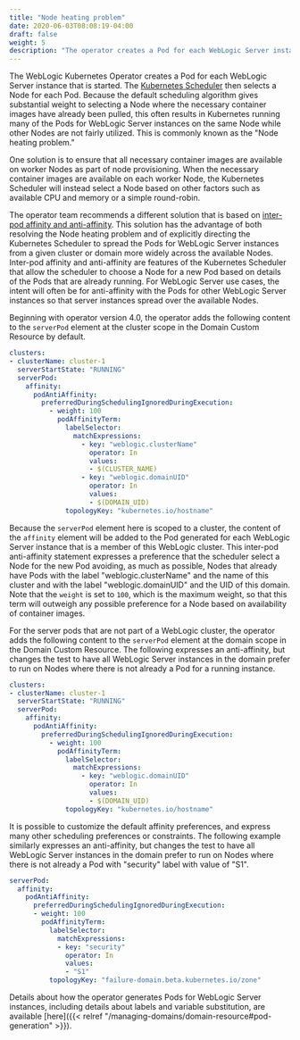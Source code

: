 ```yaml
---
title: "Node heating problem"
date: 2020-06-03T08:08:19-04:00
draft: false
weight: 5
description: "The operator creates a Pod for each WebLogic Server instance that is started. The Kubernetes Scheduler then selects a Node for each Pod. Because the default scheduling algorithm gives substantial weight to selecting a Node where the necessary container images have already been pulled, this often results in Kubernetes running many of the Pods for WebLogic Server instances on the same Node while other Nodes are not fairly utilized. This is commonly known as the Node heating problem."
---
```


The WebLogic Kubernetes Operator creates a Pod for each WebLogic Server instance that is started. The [Kubernetes Scheduler](https://kubernetes.io/docs/concepts/scheduling-eviction/kube-scheduler/) then selects a Node for each Pod. Because the default scheduling algorithm gives substantial weight to selecting a Node where the necessary container images have already been pulled, this often results in Kubernetes running many of the Pods for WebLogic Server instances on the same Node while other Nodes are not fairly utilized. This is commonly known as the "Node heating problem."

One solution is to ensure that all necessary container images are available on worker Nodes as part of node provisioning. When the necessary container images are available on each worker Node, the Kubernetes Scheduler will instead select a Node based on other factors such as available CPU and memory or a simple round-robin.

The operator team recommends a different solution that is based on [inter-pod affinity and anti-affinity](https://kubernetes.io/docs/concepts/scheduling-eviction/assign-pod-node/#inter-pod-affinity-and-anti-affinity). This solution has the advantage of both resolving the Node heating problem and of explicitly directing the Kubernetes Scheduler to spread the Pods for WebLogic Server instances from a given cluster or domain more widely across the available Nodes. Inter-pod affinity and anti-affinity are features of the Kubernetes Scheduler that allow the scheduler to choose a Node for a new Pod based on details of the Pods that are already running. For WebLogic Server use cases, the intent will often be for anti-affinity with the Pods for other WebLogic Server instances so that server instances spread over the available Nodes.

Beginning with operator version 4.0, the operator adds the following content to the `serverPod` element at the cluster scope in the Domain Custom Resource by default.

```yaml
clusters:
- clusterName: cluster-1
  serverStartState: "RUNNING"
  serverPod:
    affinity:
      podAntiAffinity:
        preferredDuringSchedulingIgnoredDuringExecution:
          - weight: 100
            podAffinityTerm:
              labelSelector:
                matchExpressions:
                  - key: "weblogic.clusterName"
                    operator: In
                    values:
                    - $(CLUSTER_NAME)
                  - key: "weblogic.domainUID"
                    operator: In
                    values:
                    - $(DOMAIN_UID)
              topologyKey: "kubernetes.io/hostname"
```

Because the `serverPod` element here is scoped to a cluster, the content of the `affinity` element will be added to the Pod generated for each WebLogic Server instance that is a member of this WebLogic cluster. This inter-pod anti-affinity statement expresses a preference that the scheduler select a Node for the new Pod avoiding, as much as possible, Nodes that already have Pods with the label "weblogic.clusterName" and the name of this cluster and with the label "weblogic.domainUID" and the UID of this domain. Note that the `weight` is set to `100`, which is the maximum weight, so that this term will outweigh any possible preference for a Node based on availability of container images.

For the server pods that are not part of a WebLogic cluster, the operator adds the following content to the `serverPod` element at the domain scope in the Domain Custom Resource.  The following expresses an anti-affinity, but changes the test to have all WebLogic Server instances in the domain prefer to run on Nodes where there is not already a Pod for a running instance.

```yaml
clusters:
- clusterName: cluster-1
  serverStartState: "RUNNING"
  serverPod:
    affinity:
      podAntiAffinity:
        preferredDuringSchedulingIgnoredDuringExecution:
          - weight: 100
            podAffinityTerm:
              labelSelector:
                matchExpressions:
                  - key: "weblogic.domainUID"
                    operator: In
                    values:
                    - $(DOMAIN_UID)
              topologyKey: "kubernetes.io/hostname"
```

It is possible to customize the default affinity preferences, and express many other scheduling preferences or constraints. The following example similarly expresses an anti-affinity, but changes the test to have all WebLogic Server instances in the domain prefer to run on Nodes where there is not already a Pod with "security" label with value of "S1".

```yaml
serverPod:
  affinity:
    podAntiAffinity:
      preferredDuringSchedulingIgnoredDuringExecution:
      - weight: 100
        podAffinityTerm:
          labelSelector:
            matchExpressions:
            - key: "security"
              operator: In
              values:
              - "S1"
          topologyKey: "failure-domain.beta.kubernetes.io/zone"
```

Details about how the operator generates Pods for WebLogic Server instances, including details about labels and variable substitution, are available [here]({{< relref "/managing-domains/domain-resource#pod-generation" >}}).
